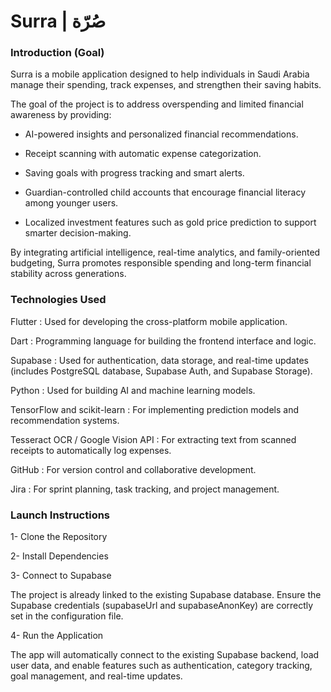 

# Surra | صُرّة
### Introduction (Goal)

Surra is a mobile application designed to help individuals in Saudi Arabia manage their spending, track expenses, and strengthen their saving habits.

The goal of the project is to address overspending and limited financial awareness by providing:

- AI-powered insights and personalized financial recommendations.

- Receipt scanning with automatic expense categorization.

- Saving goals with progress tracking and smart alerts.

- Guardian-controlled child accounts that encourage financial literacy among younger users.

- Localized investment features such as gold price prediction to support smarter decision-making.

By integrating artificial intelligence, real-time analytics, and family-oriented budgeting, Surra promotes responsible spending and long-term financial stability across generations.

### Technologies Used

Flutter : Used for developing the cross-platform mobile application.

Dart : Programming language for building the frontend interface and logic.

Supabase : Used for authentication, data storage, and real-time updates (includes PostgreSQL database, Supabase Auth, and Supabase Storage).

Python : Used for building AI and machine learning models.

TensorFlow and scikit-learn : For implementing prediction models and recommendation systems.

Tesseract OCR / Google Vision API : For extracting text from scanned receipts to automatically log expenses.

GitHub : For version control and collaborative development.

Jira : For sprint planning, task tracking, and project management.

### Launch Instructions

1- Clone the Repository

2- Install Dependencies

3- Connect to Supabase

  The project is already linked to the existing Supabase database.
  Ensure the Supabase credentials (supabaseUrl and supabaseAnonKey) are correctly set in the configuration file.
  
4- Run the Application

The app will automatically connect to the existing Supabase backend, load user data, and enable features such as authentication, category tracking, goal management, and real-time updates.

